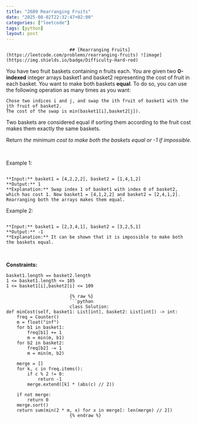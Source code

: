 ```yaml
---
title: "2689 Rearranging Fruits"
date: "2025-08-02T22:32:47+02:00"
categories: ["leetcode"]
tags: [python]
layout: post
---
```



                            ## [Rearranging Fruits](https://leetcode.com/problems/rearranging-fruits) ![image](https://img.shields.io/badge/Difficulty-Hard-red)

You have two fruit baskets containing n fruits each. You are given two **0-indexed** integer arrays basket1 and basket2 representing the cost of fruit in each basket. You want to make both baskets **equal**. To do so, you can use the following operation as many times as you want:

	Chose two indices i and j, and swap the ith fruit of basket1 with the jth fruit of basket2.
	The cost of the swap is min(basket1[i],basket2[j]).

Two baskets are considered equal if sorting them according to the fruit cost makes them exactly the same baskets.

Return *the minimum cost to make both the baskets equal or *-1* if impossible.*

 

Example 1:

```

**Input:** basket1 = [4,2,2,2], basket2 = [1,4,1,2]
**Output:** 1
**Explanation:** Swap index 1 of basket1 with index 0 of basket2, which has cost 1. Now basket1 = [4,1,2,2] and basket2 = [2,4,1,2]. Rearranging both the arrays makes them equal.

```

Example 2:

```

**Input:** basket1 = [2,3,4,1], basket2 = [3,2,5,1]
**Output:** -1
**Explanation:** It can be shown that it is impossible to make both the baskets equal.

```

 

**Constraints:**

	basket1.length == basket2.length
	1 <= basket1.length <= 105
	1 <= basket1[i],basket2[i] <= 109

                            {% raw %}
                            ```python
                            class Solution:
    def minCost(self, basket1: List[int], basket2: List[int]) -> int:
        freq = Counter()
        m = float("inf")
        for b1 in basket1:
            freq[b1] += 1
            m = min(m, b1)
        for b2 in basket2:
            freq[b2] -= 1
            m = min(m, b2)

        merge = []
        for k, c in freq.items():
            if c % 2 != 0:
                return -1
            merge.extend([k] * (abs(c) // 2))

        if not merge:
            return 0
        merge.sort()
        return sum(min(2 * m, x) for x in merge[: len(merge) // 2])
                            {% endraw %}
                            